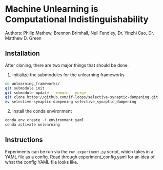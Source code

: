 # Machine Unlearning is Computational Indistinguishability
Authors: Philip Mathew, Brennon Brimhall, Neil Fendley, Dr. Yinzhi Cao, Dr. Matthew D. Green

## Installation
After cloning, there are two major things that should be done.

1) Initialize the submodules for the unlearning frameworks
```bash
cd unlearning_frameworks/
git submodule init
git submodule update --remote --merge
git clone https://github.com/if-loops/selective-synaptic-dampening.git
mv selective-synaptic-dampening selective_synaptic_dampening
```

2) Install the conda environment
```bash
conda env create -f environment.yaml
conda activate unlearning
```

## Instructions
Experiments can be run via the `run_experiment.py` script, which takes in a YAML file as a config. Read through experiment_config.yaml for an idea of what the config YAML file looks like.